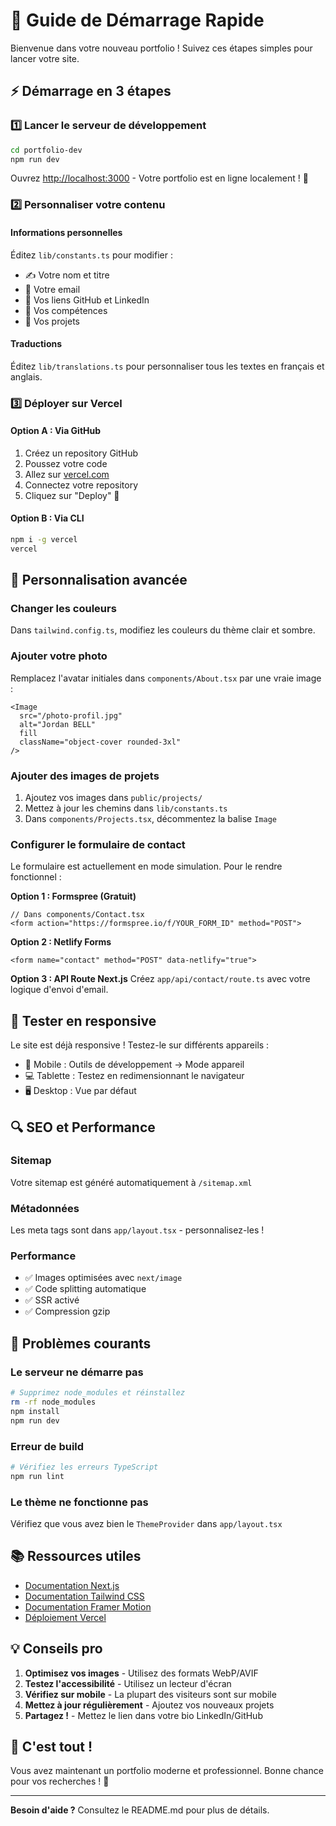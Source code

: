 # 🎯 Guide de Démarrage Rapide

Bienvenue dans votre nouveau portfolio ! Suivez ces étapes simples pour lancer votre site.

## ⚡ Démarrage en 3 étapes

### 1️⃣ Lancer le serveur de développement

```bash
cd portfolio-dev
npm run dev
```

Ouvrez [http://localhost:3000](http://localhost:3000) - Votre portfolio est en ligne localement ! 🎉

### 2️⃣ Personnaliser votre contenu

#### Informations personnelles
Éditez `lib/constants.ts` pour modifier :
- ✍️ Votre nom et titre
- 📧 Votre email
- 🔗 Vos liens GitHub et LinkedIn
- 💼 Vos compétences
- 🚀 Vos projets

#### Traductions
Éditez `lib/translations.ts` pour personnaliser tous les textes en français et anglais.

### 3️⃣ Déployer sur Vercel

#### Option A : Via GitHub
1. Créez un repository GitHub
2. Poussez votre code
3. Allez sur [vercel.com](https://vercel.com)
4. Connectez votre repository
5. Cliquez sur "Deploy" 🚀

#### Option B : Via CLI
```bash
npm i -g vercel
vercel
```

## 🎨 Personnalisation avancée

### Changer les couleurs
Dans `tailwind.config.ts`, modifiez les couleurs du thème clair et sombre.

### Ajouter votre photo
Remplacez l'avatar initiales dans `components/About.tsx` par une vraie image :
```tsx
<Image
  src="/photo-profil.jpg"
  alt="Jordan BELL"
  fill
  className="object-cover rounded-3xl"
/>
```

### Ajouter des images de projets
1. Ajoutez vos images dans `public/projects/`
2. Mettez à jour les chemins dans `lib/constants.ts`
3. Dans `components/Projects.tsx`, décommentez la balise `Image`

### Configurer le formulaire de contact
Le formulaire est actuellement en mode simulation. Pour le rendre fonctionnel :

**Option 1 : Formspree (Gratuit)**
```tsx
// Dans components/Contact.tsx
<form action="https://formspree.io/f/YOUR_FORM_ID" method="POST">
```

**Option 2 : Netlify Forms**
```tsx
<form name="contact" method="POST" data-netlify="true">
```

**Option 3 : API Route Next.js**
Créez `app/api/contact/route.ts` avec votre logique d'envoi d'email.

## 📱 Tester en responsive

Le site est déjà responsive ! Testez-le sur différents appareils :
- 📱 Mobile : Outils de développement → Mode appareil
- 💻 Tablette : Testez en redimensionnant le navigateur
- 🖥️ Desktop : Vue par défaut

## 🔍 SEO et Performance

### Sitemap
Votre sitemap est généré automatiquement à `/sitemap.xml`

### Métadonnées
Les meta tags sont dans `app/layout.tsx` - personnalisez-les !

### Performance
- ✅ Images optimisées avec `next/image`
- ✅ Code splitting automatique
- ✅ SSR activé
- ✅ Compression gzip

## 🚨 Problèmes courants

### Le serveur ne démarre pas
```bash
# Supprimez node_modules et réinstallez
rm -rf node_modules
npm install
npm run dev
```

### Erreur de build
```bash
# Vérifiez les erreurs TypeScript
npm run lint
```

### Le thème ne fonctionne pas
Vérifiez que vous avez bien le `ThemeProvider` dans `app/layout.tsx`

## 📚 Ressources utiles

- [Documentation Next.js](https://nextjs.org/docs)
- [Documentation Tailwind CSS](https://tailwindcss.com/docs)
- [Documentation Framer Motion](https://www.framer.com/motion/)
- [Déploiement Vercel](https://vercel.com/docs)

## 💡 Conseils pro

1. **Optimisez vos images** - Utilisez des formats WebP/AVIF
2. **Testez l'accessibilité** - Utilisez un lecteur d'écran
3. **Vérifiez sur mobile** - La plupart des visiteurs sont sur mobile
4. **Mettez à jour régulièrement** - Ajoutez vos nouveaux projets
5. **Partagez !** - Mettez le lien dans votre bio LinkedIn/GitHub

## 🎉 C'est tout !

Vous avez maintenant un portfolio moderne et professionnel. Bonne chance pour vos recherches ! 💼

---

**Besoin d'aide ?** Consultez le README.md pour plus de détails.


